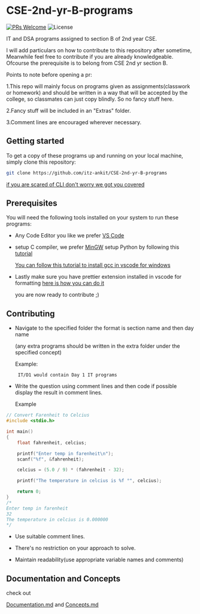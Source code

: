 # CSE-2nd-yr-B-programs

[![PRs Welcome](https://img.shields.io/badge/PRs-welcome-brightgreen.svg?style=flat-square)](https://makeapullrequest.com)
![License](https://badgen.net/github/license/micromatch/micromatch)

IT and DSA programs assigned to section B of 2nd year CSE.

I will add particulars on how to contribute to this repository after sometime, Meanwhile feel free to contribute if you are already knowledgeable.
Ofcourse the prerequisite is to belong from CSE 2nd yr section B.

Points to note before opening a pr:

1.This repo will mainly focus on programs given as assignments(classwork or homework) and should be written in a way that will be accepted by the college,
so classmates can just copy blindly. So no fancy stuff here.

2.Fancy stuff will be included in an "Extras" folder.

3.Comment lines are encouraged wherever necessary.

## Getting started

To get a copy of these programs up and running on your local machine, simply clone this repository:

```bash
git clone https://github.com/itz-ankit/CSE-2nd-yr-B-programs
```

[if you are scared of CLI don't worry we got you covered](https://www.youtube.com/watch?v=PvUexC0-D2s)

## Prerequisites

You will need the following tools installed on your system to run these programs:

- Any Code Editor you like we prefer [VS Code](https://code.visualstudio.com/download)

- setup C compiler, we prefer [MinGW](https://sourceforge.net/projects/mingw/)
  setup Python by following this [tutorial](https://youtu.be/cUAK4x_7thA?si=Qn4rZbF85UCEZxc8)

  [You can follow this tutorial to install gcc in vscode for windows](https://www.youtube.com/watch?v=Ubfgi4NoTPk)

- Lastly make sure you have prettier extension installed in vscode for formatting
  [here is how you can do it](https://www.youtube.com/watch?v=__eiQumLOEo)

  you are now ready to contribute ;)

## Contributing

- Navigate to the specified folder the format is section name and then day name

  (any extra programs should be written in the extra folder under the specified concept)

  Example:

  ```
   IT/D1 would contain Day 1 IT programs
  ```

- Write the question using comment lines and then code
  if possible display the result in comment lines.

  Example

```C
// Convert Farenheit to Celcius
#include <stdio.h>

int main()
{
    float fahrenheit, celcius;

    printf("Enter temp in farenheit\n");
    scanf("%f", &fahrenheit);

    celcius = (5.0 / 9) * (fahrenheit - 32);

    printf("The temperature in celcius is %f °", celcius);

    return 0;
}
/*
Enter temp in farenheit
32
The temperature in celcius is 0.000000
*/

```

- Use suitable comment lines.

- There's no restriction on your approach to solve.

- Maintain readability(use appropriate variable names and comments)

## Documentation and Concepts

check out

[Documentation.md]() and [Concepts.md]()
